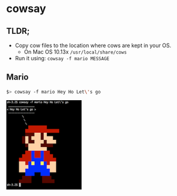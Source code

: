 # cowsay

## TLDR;
- Copy cow files to the location where cows are kept in your OS.
    - On Mac OS 10.13x ```/usr/local/share/cows```
- Run it using: ```cowsay -f mario MESSAGE```


## Mario
```bash
$> cowsay -f mario Hey Ho Let\'s go
```
![Mario](mario.png)